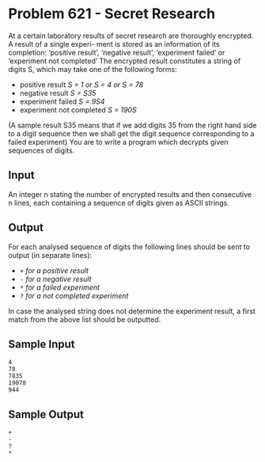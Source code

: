 # Problem 621 - Secret Research

At a certain laboratory results of secret research are thoroughly encrypted. A result of a single experi-
ment is stored as an information of its completion:
‘positive result’, ‘negative result’, ‘experiment failed’ or ‘experiment not completed’
The encrypted result constitutes a string of digits S, which may take one of the following forms:

* positive result           *S = 1 or S = 4 or S = 78*
* negative result           *S = S35*
* experiment failed         *S = 9S4*
* experiment not completed  *S = 190S*

(A sample result S35 means that if we add digits 35 from the right hand side to a digit sequence
then we shall get the digit sequence corresponding to a failed experiment)
You are to write a program which decrypts given sequences of digits.

## Input

An integer n stating the number of encrypted results and then consecutive n lines, each containing a
sequence of digits given as ASCII strings.

## Output

For each analysed sequence of digits the following lines should be sent to output (in separate lines):
* `+`             *for a positive result*
* `-`             *for a negative result*
* `*`             *for a failed experiment*
* `?`             *for a not completed experiment*

In case the analysed string does not determine the experiment result, a first match from the above
list should be outputted.

## Sample Input

```text
4
78
7835
19078
944
```

## Sample Output

```text
+
-
?
*
```
